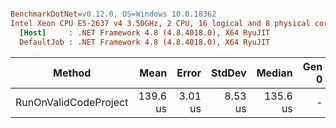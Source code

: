 ``` ini

BenchmarkDotNet=v0.12.0, OS=Windows 10.0.18362
Intel Xeon CPU E5-2637 v4 3.50GHz, 2 CPU, 16 logical and 8 physical cores
  [Host]     : .NET Framework 4.8 (4.8.4018.0), X64 RyuJIT
  DefaultJob : .NET Framework 4.8 (4.8.4018.0), X64 RyuJIT


```
|                Method |     Mean |   Error |  StdDev |   Median | Gen 0 | Gen 1 | Gen 2 | Allocated |
|---------------------- |---------:|--------:|--------:|---------:|------:|------:|------:|----------:|
| RunOnValidCodeProject | 139.6 us | 3.01 us | 8.53 us | 135.6 us |     - |     - |     - |         - |
